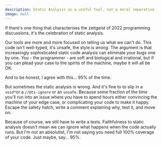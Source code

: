 ```yaml
---
description: Static Analysis as a useful tool, not a moral imperative
image: null
---
```


If there's one thing that characterises the zeitgeist of 2022 programming discussions, it's the celebration of static analysis.

Our tools are more and more focused on telling us what we can't do. This code isn't well-typed, it's unsafe, the style is *wrong*. The argument is that increasingly sophisticated static code analysis can eliminate your bugs one by one. You - the programmer - are soft and biological and irrational, but if you can plead your case to the spirits of the machine, maybe it will all be OK.

And to be honest, I agree with this... 95% of the time.

But sometimes the static analysis is wrong. And it's fine to to slip in a `void*`or a `//@ts-ignore` or an `unsafe`. Because some fraction of the time you'll run into an issue where you have to spend hours either convincing the machine of your edge case, or complicating your code to make it happy. Escape the safety hatch, write a comment explaining why, test it, and move on.

Because of course, we still have to write a tests. Faithfulness to static analysis doesn't mean we can ignore what happens when the code actually runs. But I'm not an absolutist, I'm not saying you need full 100% coverage of your code. Just maybe, say... 95%.
